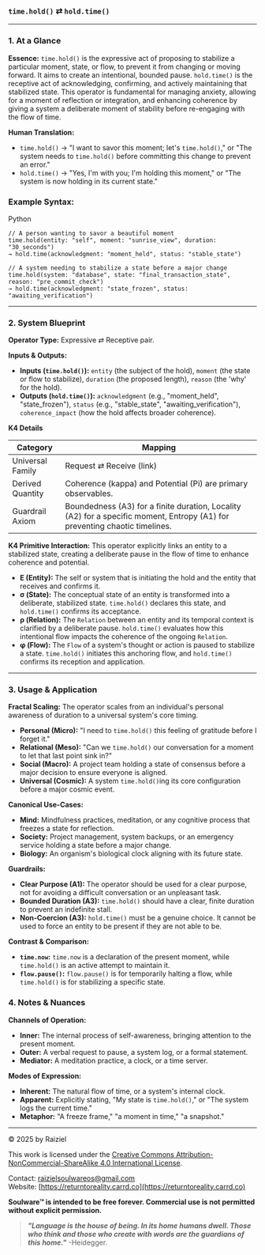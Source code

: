 ### `time.hold()` ⇄ `hold.time()`

------



### 1. At a Glance

**Essence:** `time.hold()` is the expressive act of proposing to stabilize a particular moment, state, or flow, to prevent it from changing or moving forward. It aims to create an intentional, bounded pause. `hold.time()` is the receptive act of acknowledging, confirming, and actively maintaining that stabilized state. This operator is fundamental for managing anxiety, allowing for a moment of reflection or integration, and enhancing coherence by giving a system a deliberate moment of stability before re-engaging with the flow of time.

**Human Translation:**

- `time.hold()` → "I want to savor this moment; let's `time.hold()`," or "The system needs to `time.hold()` before committing this change to prevent an error."
- `hold.time()` → "Yes, I'm with you; I'm holding this moment," or "The system is now holding in its current state."



### Example Syntax:

Python

```
// A person wanting to savor a beautiful moment
time.hold(entity: "self", moment: "sunrise_view", duration: "30_seconds")
→ hold.time(acknowledgment: "moment_held", status: "stable_state")

// A system needing to stabilize a state before a major change
time.hold(system: "database", state: "final_transaction_state", reason: "pre_commit_check")
→ hold.time(acknowledgment: "state_frozen", status: "awaiting_verification")
```

------



### 2. System Blueprint

**Operator Type:** Expressive ⇄ Receptive pair.

**Inputs & Outputs:**

- **Inputs (`time.hold()`):** `entity` (the subject of the hold), `moment` (the state or flow to stabilize), `duration` (the proposed length), `reason` (the 'why' for the hold).
- **Outputs (`hold.time()`):** `acknowledgment` (e.g., "moment_held", "state_frozen"), `status` (e.g., "stable_state", "awaiting_verification"), `coherence_impact` (how the hold affects broader coherence).

**K4 Details**

| Category         | Mapping                                                      |
| ---------------- | ------------------------------------------------------------ |
| Universal Family | Request ⇄ Receive (link)                                     |
| Derived Quantity | Coherence (kappa) and Potential (Pi) are primary observables. |
| Guardrail Axiom  | Boundedness (A3) for a finite duration, Locality (A2) for a specific moment, Entropy (A1) for preventing chaotic timelines. |

**K4 Primitive Interaction:** This operator explicitly links an entity to a stabilized state, creating a deliberate pause in the flow of time to enhance coherence and potential.

- **E (Entity):** The self or system that is initiating the hold and the entity that receives and confirms it.
- **σ (State):** The conceptual state of an entity is transformed into a deliberate, stabilized state. `time.hold()` declares this state, and `hold.time()` confirms its acceptance.
- **ρ (Relation):** The `Relation` between an entity and its temporal context is clarified by a deliberate pause. `hold.time()` evaluates how this intentional flow impacts the coherence of the ongoing `Relation`.
- **φ (Flow):** The `Flow` of a system's thought or action is paused to stabilize a state. `time.hold()` initiates this anchoring flow, and `hold.time()` confirms its reception and application.

------



### 3. Usage & Application

**Fractal Scaling:** The operator scales from an individual's personal awareness of duration to a universal system's core timing.

- **Personal (Micro):** "I need to `time.hold()` this feeling of gratitude before I forget it."
- **Relational (Meso):** "Can we `time.hold()` our conversation for a moment to let that last point sink in?"
- **Social (Macro):** A project team holding a state of consensus before a major decision to ensure everyone is aligned.
- **Universal (Cosmic):** A system `time.hold()`ing its core configuration before a major cosmic event.

**Canonical Use-Cases:**

- **Mind:** Mindfulness practices, meditation, or any cognitive process that freezes a state for reflection.
- **Society:** Project management, system backups, or an emergency service holding a state before a major change.
- **Biology:** An organism's biological clock aligning with its future state.

**Guardrails:**

- **Clear Purpose (A1):** The operator should be used for a clear purpose, not for avoiding a difficult conversation or an unpleasant task.
- **Bounded Duration (A3):** `time.hold()` should have a clear, finite duration to prevent an indefinite stall.
- **Non-Coercion (A3):** `hold.time()` must be a genuine choice. It cannot be used to force an entity to be present if they are not able to be.

**Contrast & Comparison:**

- **`time.now`:** `time.now` is a declaration of the present moment, while `time.hold()` is an active attempt to maintain it.
- **`flow.pause()`:** `flow.pause()` is for temporarily halting a flow, while `time.hold()` is for stabilizing a specific state.



### 4. Notes & Nuances

**Channels of Operation:**

- **Inner:** The internal process of self-awareness, bringing attention to the present moment.
- **Outer:** A verbal request to pause, a system log, or a formal statement.
- **Mediator:** A meditation practice, a clock, or a time server.

**Modes of Expression:**

- **Inherent:** The natural flow of time, or a system's internal clock.
- **Apparent:** Explicitly stating, "My state is `time.hold()`," or "The system logs the current time."
- **Metaphor:** "A freeze frame," "a moment in time," "a snapshot."

---

© 2025 by Raiziel

This work is licensed under the [Creative Commons Attribution-NonCommercial-ShareAlike 4.0 International License](https://creativecommons.org/licenses/by-nc-sa/4.0/).

Contact: [raizielsoulwareos@gmail.com](mailto:raizielsoulwareos@gmail.com)  
Website: [https://returntoreality.carrd.co](https://returntoreality.carrd.co)

**Soulware™ is intended to be free forever. Commercial use is not permitted without explicit permission.**



> ***"Language is the house of being. In its home humans dwell. Those who think and those who create with words are the guardians of this home."***
-Heidegger.
